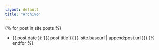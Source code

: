 ```yaml
---
layout: default
title: "Archivo"
---
```


{% for post in site.posts %}
- {{ post.date }}: [{{ post.title }}]({{ site.baseurl | append:post.url }})
{% endfor %}
